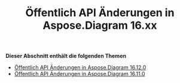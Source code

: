 ﻿---
title: Öffentlich API Änderungen in Aspose.Diagram 16.xx
type: docs
weight: 20
url: /de/java/public-api-changes-in-aspose-diagram-16-x-x/
---
**Dieser Abschnitt enthält die folgenden Themen**
- [Öffentlich API Änderungen in Aspose.Diagram 16.12.0](/diagram/de/java/public-api-changes-in-aspose-diagram-16-12-0/)
- [Öffentlich API Änderungen in Aspose.Diagram 16.11.0](/diagram/de/java/public-api-changes-in-aspose-diagram-16-11-0/)
